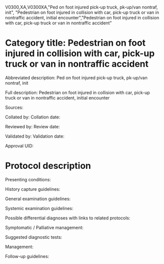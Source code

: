 V0300,XA,V0300XA,"Ped on foot injured pick-up truck, pk-up/van nontraf, init", "Pedestrian on foot injured in collision with car, pick-up truck or van in nontraffic accident, initial encounter","Pedestrian on foot injured in collision with car, pick-up truck or van in nontraffic accident"
# Category title: Pedestrian on foot injured in collision with car, pick-up truck or van in nontraffic accident

Abbreviated description: Ped on foot injured pick-up truck, pk-up/van nontraf, init

Full description: Pedestrian on foot injured in collision with car, pick-up truck or van in nontraffic accident, initial encounter

Sources:

Collated by:
Collation date:

Reviewed by:
Review date:

Validated by:
Validation date:

Approval UID:

# Protocol description

Presenting conditions:

History capture guidelines:

General examination guidelines:

Systemic examination guidelines:

Possible differential diagnoses with links to related protocols:

Symptomatic / Palliative management:

Suggested diagnostic tests:

Management:

Follow-up guidelines:
